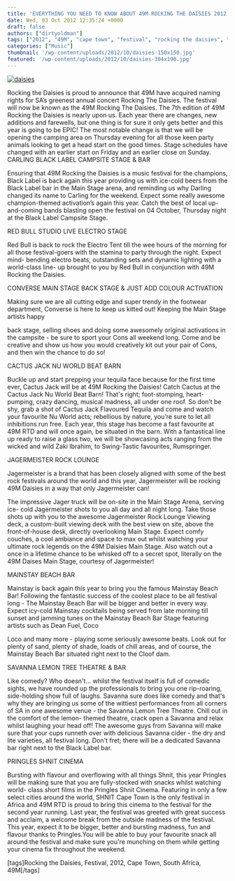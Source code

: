 ```yaml
---
title: 'EVERYTHING YOU NEED TO KNOW ABOUT 49M ROCKING THE DAISIES 2012'
date: Wed, 03 Oct 2012 12:35:24 +0000
draft: false
authors: ["dirtyoldman"]
tags: ["2012", "49M", "cape town", "festival", "rocking the daisies", "south africa"]
categories: ["Music"]
thumbnail: '/wp-content/uploads/2012/10/daisies-150x150.jpg'
featured: '/wp-content/uploads/2012/10/daisies-304x190.jpg'
---
```


[![](/wp-content/uploads/2012/10/daisies.jpg "daisies")](/2012/10/03/everything-you-need-to-know-about-49m-rocking-the-daisies-2012/daisies/)

Rocking the Daisies is proud to announce that 49M have acquired naming rights for SA’s greenest annual concert Rocking The Daisies. The festival will now be known as the 49M Rocking The Daisies. The 7th edition of 49M Rocking the Daisies is nearly upon us. Each year there are changes, new additions and farewells, but one thing is for sure it only gets better and this year is going to be EPIC! The most notable change is that we will be opening the camping area on Thursday evening for all those keen party animals looking to get a head start on the good times. Stage schedules have changed with an earlier start on Friday and an earlier close on Sunday. CARLING BLACK LABEL CAMPSITE STAGE & BAR

Ensuring that 49M Rocking the Daisies is a music festival for the champions, Black Label is back again this year providing us with ice-cold beers from the Black Label bar in the Main Stage arena, and reminding us why Darling changed its name to Carling for the weekend. Expect some really awesome champion-themed activation’s again this year. Catch the best of local up-and-coming bands blasting open the festival on 04 October, Thursday night at the Black Label Campsite Stage.

RED BULL STUDIO LIVE ELECTRO STAGE

Red Bull is back to rock the Electro Tent till the wee hours of the morning for all those festival-goers with the stamina to party through the night. Expect mind- bending electro beats, outstanding sets and dynamic lighting with a world-class line- up brought to you by Red Bull in conjunction with 49M Rocking the Daisies.

CONVERSE MAIN STAGE BACK STAGE & JUST ADD COLOUR ACTIVATION

Making sure we are all cutting edge and super trendy in the footwear department, Converse is here to keep us kitted out! Keeping the Main Stage artists happy

back stage, selling shoes and doing some awesomely original activations in the campsite - be sure to sport your Cons all weekend long. Come and be creative and show us how you would creatively kit out your pair of Cons, and then win the chance to do so!

CACTUS JACK NU WORLD BEAT BARN

Buckle up and start prepping your tequila face because for the first time ever, Cactus Jack will be at 49M Rocking the Daisies! Catch Cactus at the Cactus Jack Nu World Beat Barn! That's right; foot-stomping, heart-pumping, crazy dancing, musical madness, all under one roof. So don’t be shy, grab a shot of Cactus Jack Flavoured Tequila and come and watch your favourite Nu World acts; rebellious by nature, you’re sure to let all inhibitions run free. Each year, this stage has become a fast favourite at 49M RTD and will once again, be situated in the barn. With a fantastical line up ready to raise a glass two, we will be showcasing acts ranging from the wicked and wild Zaki Ibrahim, to Swing-Tastic favourites, Rumspringer.

JAGERMEISTER ROCK LOUNGE

Jagermeister is a brand that has been closely aligned with some of the best rock festivals around the world and this year, Jagermeister will be rocking 49M Daisies in a way that only Jagermeister can!

The impressive Jager truck will be on-site in the Main Stage Arena, serving ice- cold Jagermeister shots to you all day and all night long. Take those shots up with you to the awesome Jagermeister Rock Lounge Viewing deck, a custom-built viewing deck with the best view on site, above the front-of-house desk, directly overlooking Main Stage. Expect comfy couches, a cool ambiance and space to max out whilst watching your ultimate rock legends on the 49M Daisies Main Stage. Also watch out a once in a lifetime chance to be whisked off to a secret spot, literally on the 49M Daises Main Stage, courtesy of Jagermeister!

MAINSTAY BEACH BAR

Mainstay is back again this year to bring you the famous Mainstay Beach Bar! Following the fantastic success of the coolest place to be all festival long - The Mainstay Beach Bar will be bigger and better in every way. Expect icy-cold Mainstay cocktails being served from late morning till sunset and jamming tunes on the Mainstay Beach Bar Stage featuring artists such as Dean Fuel, Coco

Loco and many more - playing some seriously awesome beats. Look out for plenty of sand, plenty of shade, loads of chill areas, and of course, the Mainstay Beach Bar situated right next to the Cloof dam.

SAVANNA LEMON TREE THEATRE & BAR

Like comedy? Who doesn't... whilst the festival itself is full of comedic sights, we have rounded up the professionals to bring you one rip-roaring, side-holding show full of laughs. Savanna sure does like comedy and that's why they are bringing us some of the wittiest performances from all corners of SA in one awesome venue - the Savanna Lemon Tree Theatre. Chill out in the comfort of the lemon- themed theatre, crack open a Savanna and relax whilst laughing your head off! The awesome guys from Savanna will make sure that your cups runneth over with delicious Savanna cider - the dry and lite varieties, all festival long. Don't fret; there will be a dedicated Savanna bar right next to the Black Label bar.

PRINGLES SHNIT CINEMA

Bursting with flavour and overflowing with all things Shnit, this year Pringles will be making sure that you are fully-stocked with snacks whilst watching world- class short films in the Pringles Shnit Cinema. Featuring in only a few select cities around the world, SHNIT Cape Town is the only festival in Africa and 49M RTD is proud to bring this cinema to the festival for the second year running. Last year, the festival was greeted with great success and acclaim, a welcome break from the outside madness of the festival. This year, expect it to be bigger, better and bursting madness, fun and flavour thanks to Pringles.You will be able to buy your favourite snack all around the festival and make sure you're munching on them while getting your cinema fix throughout the weekend.

\[tags\]Rocking the Daisies, Festival, 2012, Cape Town, South Africa, 49M\[/tags\]